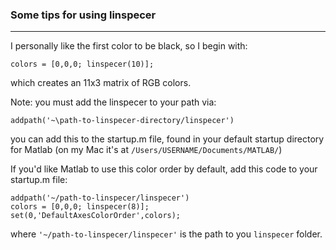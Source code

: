 ### Some tips for using linspecer ###
---------------------------------

I personally like the first color to be black, so I begin with:

	colors = [0,0,0; linspecer(10)];

which creates an 11x3 matrix of RGB colors.

Note: you must add the linspecer to your path via:

	addpath('~\path-to-linspecer-directory/linspecer')

you can add this to the startup.m file, found in your default startup directory for Matlab (on my Mac it's at `/Users/USERNAME/Documents/MATLAB/`)

If you'd like Matlab to use this color order by default, add this code to your startup.m file:

	addpath('~/path-to-linspecer/linspecer')
	colors = [0,0,0; linspecer(8)];
	set(0,'DefaultAxesColorOrder',colors);

where `'~/path-to-linspecer/linspecer'` is the path to you `linspecer` folder.
